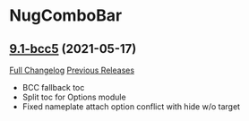 # NugComboBar

## [9.1-bcc5](https://github.com/rgd87/NugComboBar/tree/9.1-bcc5) (2021-05-17)
[Full Changelog](https://github.com/rgd87/NugComboBar/compare/9.1.0...9.1-bcc5) [Previous Releases](https://github.com/rgd87/NugComboBar/releases)

- BCC fallback toc  
- Split toc for Options module  
- Fixed nameplate attach option conflict with hide w/o target  
